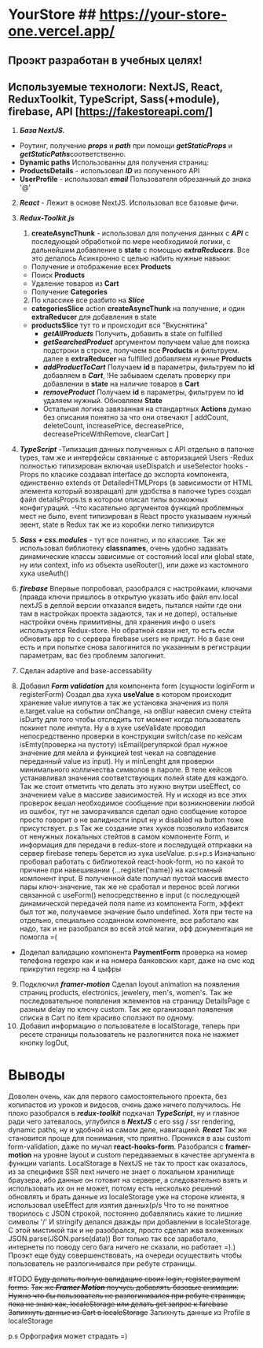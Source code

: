 
# YourStore ## https://your-store-one.vercel.app/

## Проэкт разработан в учебных целях! 

## Используемые технологи: NextJS, React, ReduxToolkit, TypeScript, Sass(+module), firebase, API [https://fakestoreapi.com/]

1. ***База NextJS.*** 
- Роутинг, получение ***props*** и ***path***
	при помощи ***getStaticProps*** и ***getStaticPaths***соответственно.
- **Dynamic paths** Использованны для получения страниц:
- **ProductsDetails** - использовал ***ID*** из полученного API
- **UserProfile** - использовал ***email*** Пользователя обрезанный до знака '@'

2. ***React*** - Лежит в основе NextJS. Использовал все базовые фичи.
					
3. ***Redux-Toolkit.js***
	1. **createAsyncThunk** - использовал для получения данных с ***API*** 
с последующей обработкой по мере необходимой логики, c дальнейшим добавление в **state**
c помощью ***extraReducers***. Все это делалось Асинхронно с целью набить нужные навыки:
	- Получение и отображение всех **Products**
	- Поиск **Products**
	- Удаление товаров из **Cart**
	- Получение **Categories**
	2. По классике все разбито на ***Slice*** 
	- **categoriesSlice** action **createAsyncThunk** на получение, и один **extraReducer**
	для добавления в state
	- **productsSlice** тут то и происходит вся "Вкуснятина" 
		- ***getAllProducts*** Получить, добавить в state on fulfilled
		- ***getSearchedProduct*** аргументом получаем value для поиска подстроки в строке, 
		получаем все **Products** и фильтруем.
		далее в **extraReducer** на fulfilled добавляем нужные **Products**
		- ***addProductToCart*** Получаем **id** в параметры, фильтруем по **id** добавляем в ***Cart***,
		!Не забываем сделать проверку при добавлении в **state** на наличие товаров в **Cart**
		- ***removeProduct*** Получаем **id** в параметры, фильтруем по **id** удаляем нужный. Обновляем **State**
	  - Остальная логика завязанная на стандартных **Actions** думаю без описания понятно за что они отвечают
		[ addCount, deleteCount, increasePrice, decreasePrice, decreasePriceWithRemove, clearCart ]
4. ***TypeScript***
-Типизация данных полученных с API отдельно в папочке types, там же и интерфейсы связанные с авторизацией Users	
-Redux полностью типизирован включая useDispatch и useSelector hooks
-Props по класике создавал interface до экспорта компонента, единственно extends от DetailedHTMLProps (в зависимости от HTML элемента который возвращал)
для удобства в папочке types создал файл detailsProps.ts в котором описал типы возможных конфигураций.
-Что касательно аргументов функций проблемных мест не было, event типизирован в React просто указываем нужный эвент, state в Redux так же из коробки легко типизирутся
5. ***Sass + css.modules*** - тут все понятно, и по классике. Так же использовал библиотеку **classnames**, очень удобно задавать динамические классы зависимые от
состояний local или global state, ну или context, info из объекта useRouter(), или даже из кастомного хука useAuth()
6. ***firebase*** Впервые попробовал, разобрался с настройками, ключами (правда ключи пришлось в открытую указать ибо файл env.local nextJS в деплой версии отказался видеть, пытался найти где они там в настройках проекта задаются, так и не допер), остальные настройки очень примитивны, для хранения инфо о users используется 
Redux-store. Но обратной связи нет, то есть если обновить app то с сервера firebase users не придут. Но в базе они есть и при попытке снова залогинится по указанным 
в регистрации параметрам, вас без проблемм залогинит. 
7. Сделан adaptive and base-accessability
8. Добавил ***Form validation*** для компонента form (сущности loginForm и registerForm) Создал два хука **useValue** в котором происходит хранение value импутов
а так же установка значения из поля e.target.value на событии onChange, на onBlur навесил смену стейта isDurty для того чтобы отследить тот момент когда пользователь покинет поле инпута. Ну а в хуке useValidate проводил непосредственно проверки в конструкции switch/case по кейсам isEmty(проверка на пустоту) isEmail(регуляркой брал нужное значение для мейла и функцией test чекал на совпадение переданный value из input). Ну и minLenght для проверки минимального колличества символов в пароле.
В теле кейсов устанавливал значения соответствующих полей state для каждого. Так же стоит отметить что делать это нужно внутри useEffect, со значением value в массиве зависимостей. Ну и исходя из все этих проверок вешал необходимое сообщение при возникновении любой из ошибок, тут не заморачивался сделал одно сообщение которое просто говорит о не валидности input ну и disabled на button тоже присутствует. 
p.s Так же создание этих хуков позволило избавится от ненужных локальных стейтов в самом компоненте Form, и информация для передачи в redux-store и последущей отпркавки на сервер firebase теперь берется из хука useValue. 
p.s+p.s Изначально пробовал работать с библиотекой react-hook-form, но по какой то причине при навешивании {...register('name)} на кастомный компонент input. В полученной date получал пустой массив вместо пары ключ-значение, так же не сработал и перенос всей логики связанной с useForm() непосредственно в input (c последующей динамической передачей поля name из компонента Form, эффект был тот же, получаемое значение было undefined. Хотя при тесте на отдельно, специально созданном компоненте, все работало как надо, так и не разобрался во всей этой магии, офф документация не помогла =(
 - Доделал валидацию компонента **PaymentForm** проверка на  номер телефона regexpo как и на номера банковских карт, даже на смс код прикрутил regexp на 4 цыфры
 9. Подключил ***framer-motion*** Сделал loyout animation на появления страниц products, electronics, jewelery, men's, women's. Так же последовательное появления жлементов на страницу DetailsPage с разным delay по ключу custom. Так же организовал появления списка в Cart по item красиво сползают по одному. 
10. Добавил информацию о пользователе в localStorage, теперь при ресете страницы пользователь не разлогинится пока не нажмет кнопку logOut,

# Выводы
Доволен очень, как для первого самостоятельного проекта, без копипастов из уроков и видосов, очень даже ничего получилось. Не плохо разобрался в ***redux-toolkit***
подкачал ***TypeScript***, ну и главное ради чего затевалось, углубился в ***NextJS*** с его ssg / ssr rendering, dynamic paths, ну и удобной на самом деле, навигацией. ***React*** Так же становится проще для понимания, что приятно. Проникся в азы custom form-validation, даже по мучал **react-hooks-form**.
Разобрался с **framer-motion** на уровне layout и custom передаваемых в качестве аргумента в функции variants. LocalStorage в NextJS не так то прост как оказалось, из за специфике SSR next ничего не знает о локальном хранилище браузера, ибо данные он готовит на сервере, а следовательно взять и использовать их он не может, потому есть несколько решений обновлять и брать данные из localeStorage уже на стороне клиента, я использовал useEffect для изятия данных(p/s Что то не понятное творилось с JSON строкой, постоянно добавлялись какие то лишние символы '/' И stringify делался дважды при добавлении в localeStorage. С этой мистикой так и не разобрался, просто сделал жва вхоженных JSON.parse(JSON.parse(data))  Вот только так все заработало, интернеты по поводу сего бага ничего не сказали, но работает =).)
 Проэкт еще буду совершенствовать, на очереди осуществить чтобы пользователь не разлогинивался при ребуте страницы. 

#TODO 
~~Буду делать полную валидацию своих login, register,payment forms.~~
~~Так же ***Framer Motion*** поучусь добавлять базовые анимации.~~
~~Нужно что бы пользователь не разлогинивался при ребуте страницы, пока не знаю как, localeStorage или делать get запрос к farebase~~
~~Запихнуть данные из Cart в localeStorage~~
Запихнуть данные из Profile в localeStorage

p.s Орфография может страдать =) 

